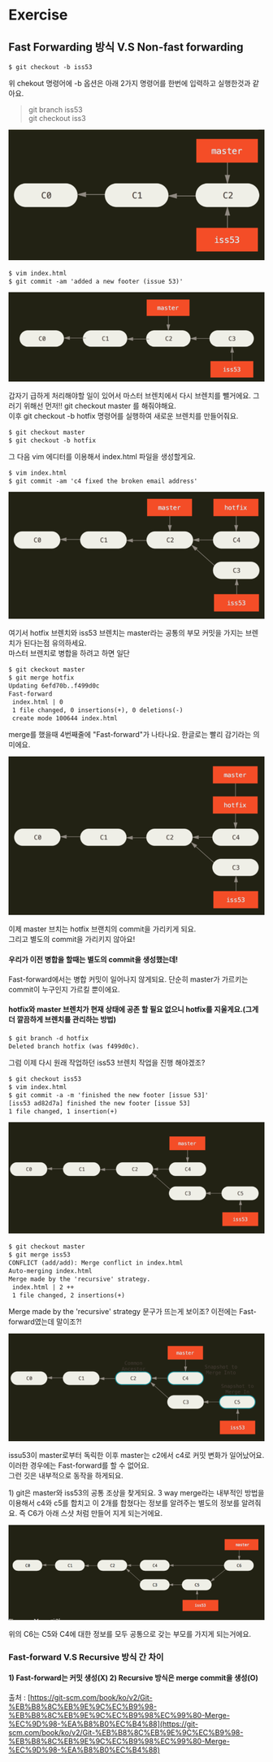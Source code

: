 # Exercise

## Fast Forwarding 방식 V.S Non-fast forwarding



```text
$ git checkout -b iss53 
```

위 chekout 명령어에 -b 옵션은 아래 2가지 명령어를 한번에 입력하고 실행한것과 같아요. 

> git branch iss53  
> git checkout iss3

![](../../.gitbook/assets/image%20%28256%29.png)

```text
$ vim index.html 
$ git commit -am 'added a new footer (issue 53)'
```

![](../../.gitbook/assets/image%20%28268%29.png)

갑자기 급하게 처리해야할 일이 있어서 마스터 브렌치에서 다시 브렌치를 뺄거에요. 그러기 위해선 먼저!! git checkout master 를 해줘야해요.    
이후 git checkout -b hotfix 명령어를 실행하여 새로운 브렌치를 만들어줘요.   


```text
$ git checkout master 
$ git checkout -b hotfix
```

그 다음 vim 에디터를 이용해서 index.html 파일을 생성할게요. 

```text
$ vim index.html 
$ git commit -am 'c4 fixed the broken email address'
```

![](../../.gitbook/assets/image%20%28291%29.png)

여기서 hotfix 브렌치와 iss53 브렌치는 master라는 공통의 부모 커밋을 가지는 브렌치가 된다는점 유의하세요.   
마스터 브렌치로 병합을 하려고 하면 일단 

```text
$ git ckeckout master 
$ git merge hotfix 
Updating 6efd70b..f499d0c
Fast-forward
 index.html | 0
 1 file changed, 0 insertions(+), 0 deletions(-)
 create mode 100644 index.html

```

merge를 했을때 4번째줄에 "Fast-forward"가 나타나요. 한글로는 빨리 감기라는 의미에요. 

![](../../.gitbook/assets/image%20%28255%29.png)

이제 master 브치는 hotfix 브랜치의 commit을 가리키게 되요.   
그리고 별도의 commit을 가리키지 않아요! 

#### 우리가 이전 병합을 할때는 별도의 commit을 생성했는데! 

Fast-forward에서는 병합 커밋이 일어나지 않게되요. 단순히 master가 가르키는 commit이 누구인지 가르킬 뿐이에요. 

#### hotfix와 master 브렌치가 현재 상태에 공존 할 필요 없으니 hotfix를 지울게요.\(그게 더 깔끔하게 브렌치를 관리하는 방법\)

```text
$ git branch -d hotfix
Deleted branch hotfix (was f499d0c).

```

그럼 이제 다시 원래 작업하던 iss53 브렌치 작업을 진행 해야겠조?

```text
$ git checkout iss53 
$ vim index.html 
$ git commit -a -m 'finished the new footer [issue 53]'
[iss53 ad82d7a] finished the new footer [issue 53]
1 file changed, 1 insertion(+)
```

![](../../.gitbook/assets/image%20%28290%29.png)

```text
$ git checkout master 
$ git merge iss53
CONFLICT (add/add): Merge conflict in index.html
Auto-merging index.html
Merge made by the 'recursive' strategy.
 index.html | 2 ++
 1 file changed, 2 insertions(+)

```

Merge made by the 'recursive' strategy 문구가 뜨는게 보이조? 이전에는 Fast-forward였는데 말이조?!   


![](../../.gitbook/assets/image%20%28283%29.png)

issu53이 master로부터 독릭한 이후 master는 c2에서 c4로 커밋 변화가 일어났어요. 이러한 경우에는 Fast-forward를 할 수 없어요.   
그런 깃은 내부적으로 동작을 하게되요.   
  
1\) git은 master와 iss53의 공통 조상을 찾게되요. 3 way merge라는 내부적인 방법을 이용해서 c4와 c5를 합치고 이 2개를 합쳤다는 정보를 알려주는 별도의 정보를 알려줘요. 즉 C6가 아래 스샷 처럼 만들어 지게 되는거에요.   


![](../../.gitbook/assets/image%20%28261%29.png)

위의 C6는 C5와 C4에 대한 정보를 모두 공통으로 갖는 부모를 가지게 되는거에요.   


### Fast-forward V.S Recursive 방식 간 차이 

#### 1\) Fast-forward는 커밋 생성\(X\)  2\) Recursive 방식은 merge commit을 생성\(O\)









출처 : [https://git-scm.com/book/ko/v2/Git-%EB%B8%8C%EB%9E%9C%EC%B9%98-%EB%B8%8C%EB%9E%9C%EC%B9%98%EC%99%80-Merge-%EC%9D%98-%EA%B8%B0%EC%B4%88](https://git-scm.com/book/ko/v2/Git-%EB%B8%8C%EB%9E%9C%EC%B9%98-%EB%B8%8C%EB%9E%9C%EC%B9%98%EC%99%80-Merge-%EC%9D%98-%EA%B8%B0%EC%B4%88)

